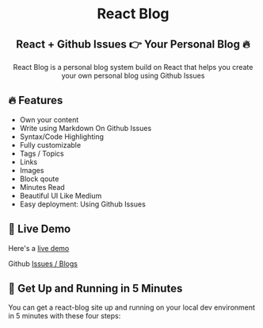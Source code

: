 <h1 align="center">
  React Blog 
</h1>

<h2 align="center">
  React + Github Issues 👉 Your Personal Blog 🔥 
</h2>

<p align="center">
  React Blog is a personal blog system build on React that helps you create your own personal blog using Github Issues  
</p>


## :fire: Features

- Own your content
- Write using Markdown On Github Issues
- Syntax/Code Highlighting
- Fully customizable
- Tags / Topics 
- Links
- Images 
- Block qoute 
- Minutes Read
- Beautiful UI Like Medium
- Easy deployment: Using Github Issues

## :link: Live Demo

Here's a [live demo](https://saadpasta.github.io/react-blog-github/#/)

Github [Issues / Blogs](https://github.com/saadpasta/react-blog-github/issues)



## 🚀 Get Up and Running in 5 Minutes
You can get a react-blog site up and running on your local dev environment in 5 minutes with these four steps:
